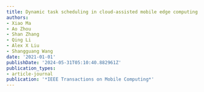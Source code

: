 ```yaml
---
title: Dynamic task scheduling in cloud-assisted mobile edge computing
authors:
- Xiao Ma
- Ao Zhou
- Shan Zhang
- Qing Li
- Alex X Liu
- Shangguang Wang
date: '2021-01-01'
publishDate: '2024-05-31T05:10:40.882961Z'
publication_types:
- article-journal
publication: '*IEEE Transactions on Mobile Computing*'
---
```

